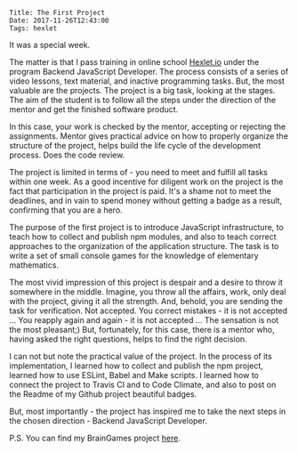     Title: The First Project
    Date: 2017-11-26T12:43:00
    Tags: hexlet

It was a special week.

The matter is that I pass training in online school [Hexlet.io][hexlet-io] under the program Backend JavaScript Developer. The process consists of a series of video lessons, text material, and inactive programming tasks. But, the most valuable are the projects. The project is a big task, looking at the stages. The aim of the student is to follow all the steps under the direction of the mentor and get the finished software product.
<!-- more -->

In this case, your work is checked by the mentor, accepting or rejecting the assignments. Mentor gives practical advice on how to properly organize the structure of the project, helps build the life cycle of the development process. Does the code review.

The project is limited in terms of - you need to meet and fulfill all tasks within one week. As a good incentive for diligent work on the project is the fact that participation in the project is paid. It's a shame not to meet the deadlines, and in vain to spend money without getting a badge as a result, confirming that you are a hero.

The purpose of the first project is to introduce JavaScript infrastructure, to teach how to collect and publish npm modules, and also to teach correct approaches to the organization of the application structure. The task is to write a set of small console games for the knowledge of elementary mathematics.

The most vivid impression of this project is despair and a desire to throw it somewhere in the middle. Imagine, you throw all the affairs, work, only deal with the project, giving it all the strength. And, behold, you are sending the task for verification. Not accepted. You correct mistakes - it is not accepted ... You reapply again and again - it is not accepted ... The sensation is not the most pleasant;) But, fortunately, for this case, there is a mentor who, having asked the right questions, helps to find the right decision.


I can not but note the practical value of the project. In the process of its implementation, I learned how to collect and publish the npm project, learned how to use ESLint, Babel and Make scripts. I learned how to connect the project to Travis CI and to Code Climate, and also to post on the Readme of my Github project beautiful badges.

But, most importantly - the project has inspired me to take the next steps in the chosen direction - Backend JavaScript Developer.

P.S. You can find my BrainGames project [here][brain-games].

[brain-games]: https://github.com/bayborodin/project-lvl1-s168
[hexlet-io]: https://en.hexlet.io/